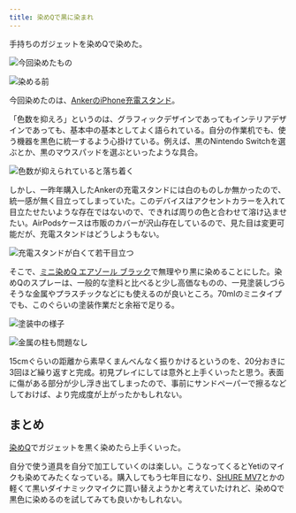 ```yaml
---
title: 染めQで黒に染まれ
---
```

手持ちのガジェットを染めQで染めた。

![](https://lh6.googleusercontent.com/h5AaeKs_d3OCkSl0SHiGauiFrOifJnG7VyzpCYrGqBjIeJlPzkPkC2rQAFiHQ41uF7rV4YdjZ6WkP-NihBnQstOmpvvJ4Bil9wsULt8IW2nW2iEnZNcMT-peS1b9xT_-uoHlVF1SWIuHBIifGFzW3w "今回染めたもの")

![](https://lh6.googleusercontent.com/nJVaravPb1kBqwoRSyd8JQZxEl4AP_IG5PX9NfoH9ehI0dXPEovSbLnfA-lykZSROVBLRgacZog4bhZzoYqL6UYXJsEuXR7SCZH2n3-U5HDbGRVrmYtQnzS18mWp0QAl3vZ26zenevhBZRxAAUTnAQ "染める前")

今回染めたのは、[AnkerのiPhone充電スタンド](https://r7kamura.com/articles/2021-09-06-anker-iphone-stand)。

「色数を抑えろ」というのは、グラフィックデザインであってもインテリアデザインであっても、基本中の基本としてよく語られている。自分の作業机でも、使う機器を黒色に統一するよう心掛けている。例えば、黒のNintendo Switchを選ぶとか、黒のマウスパッドを選ぶといったような具合。

![](https://lh5.googleusercontent.com/o0rG8Xvb9p9rTQLAzvLSHV-A2NLEfVFRH6XQJVkbQPnFgiPtVG6DKstWRDkgGZc-cNMJdHg7pq7E0YTbhVMIUWzspAw-uGn8axwUGoq6pUod_409UKL2LCTPt6HyVbEQzpBbe1pFCE3XiqKIvrUWkA "色数が抑えられていると落ち着く")

しかし、一昨年購入したAnkerの充電スタンドには白のものしか無かったので、統一感が無く目立ってしまっていた。このデバイスはアクセントカラーを入れて目立たせたいような存在ではないので、できれば周りの色と合わせて溶け込ませたい。AirPodsケースは市販のカバーが沢山存在しているので、見た目は変更可能だが、充電スタンドはどうしようもない。

![](https://lh5.googleusercontent.com/J2nfkVSIwTBwpZPmuWYk8I2YL_taFDliJ5aDpQIs-0j2g5QIEMNHP2pirfjyUFHKfesuRmEJncZKGKP_mY5scHLFe6bivbR36YeXeIflA3DadZ6NMHYBFlL5Anw51KQjduLVpW_isGZAANM28OxA4A "充電スタンドが白くて若干目立つ")

そこで、[ミニ染めQ エアゾール ブラック](https://www.amazon.co.jp/dp/B003QMFUKO)で無理やり黒に染めることにした。染めQのスプレーは、一般的な塗料と比べると少し高価なものの、一見塗装しづらそうな金属やプラスチックなどにも使えるのが良いところ。70mlのミニタイプでも、このぐらいの塗装作業だと余裕で足りる。

![](https://lh6.googleusercontent.com/OmOMWiCAzFgsc3yIrbTlPWlNov-hGMD0Ox2VuQd-V2WjRlxwfqL-VcCy3_NUWVRoJNaUhBqU8TbSnaYRJ7adfMXLwr8vDpTQd-RCbNhrEPXnk0RlRryEObdKG3wfKirzUx_mRg9jdLnKd7rP4hho3A "塗装中の様子")

![](https://lh5.googleusercontent.com/NWLhvb654GAWoI_Ovn0Ceaeakd0xRDuF4I0sXuoi7ZZVHqCKDnNGbOahTl2sJzYSLeScOjbc-rTMTqYQgNhSzeLfbH8kInur9qlPmrg0ZnE5PgT0nGlfe497yRyvGu-ripUy_M1xz9qDhl1FkOcveA "金属の柱も問題なし")

15cmぐらいの距離から素早くまんべんなく振りかけるというのを、20分おきに3回ほど繰り返すと完成。初見プレイにしては意外と上手くいったと思う。表面に傷がある部分が少し浮き出てしまったので、事前にサンドペーパーで擦るなどしておけば、より完成度が上がったかもしれない。

まとめ
---

[染めQ](https://www.amazon.co.jp/dp/B003QMFUKO)でガジェットを黒く染めたら上手くいった。

自分で使う道具を自分で加工していくのは楽しい。こうなってくるとYetiのマイクも染めてみたくなっている。購入してもう七年目になり、[SHURE MV7](https://www.amazon.co.jp/dp/B08KY7G1GV)とかの軽くて黒いダイナミックマイクに買い替えようかと考えていたけれど、染めQで黒色に染めるのを試してみても良いかもしれない。
